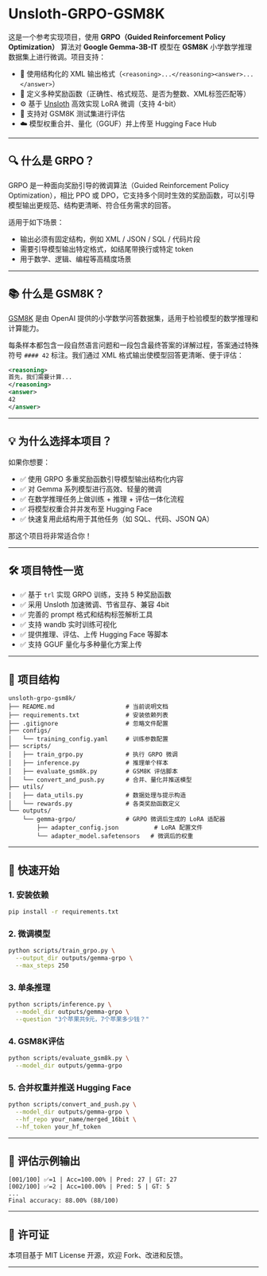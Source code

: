 
# Unsloth-GRPO-GSM8K

这是一个参考实现项目，使用 **GRPO（Guided Reinforcement Policy Optimization）** 算法对 **Google Gemma-3B-IT** 模型在 **GSM8K** 小学数学推理数据集上进行微调。项目支持：

- 💬 使用结构化的 XML 输出格式（`<reasoning>...</reasoning><answer>...</answer>`）
- 🎯 定义多种奖励函数（正确性、格式规范、是否为整数、XML标签匹配等）
- ⚙️ 基于 [Unsloth](https://github.com/unslothai/unsloth) 高效实现 LoRA 微调（支持 4-bit）
- 🧪 支持对 GSM8K 测试集进行评估
- ☁️ 模型权重合并、量化（GGUF）并上传至 Hugging Face Hub

---

## 🔍 什么是 GRPO？

GRPO 是一种面向奖励引导的微调算法（Guided Reinforcement Policy Optimization），相比 PPO 或 DPO，它支持多个同时生效的奖励函数，可以引导模型输出更规范、结构更清晰、符合任务需求的回答。

适用于如下场景：
- 输出必须有固定结构，例如 XML / JSON / SQL / 代码片段
- 需要引导模型输出特定格式，如结尾带换行或特定 token
- 用于数学、逻辑、编程等高精度场景

---

## 📚 什么是 GSM8K？

[GSM8K](https://huggingface.co/datasets/openai/gsm8k) 是由 OpenAI 提供的小学数学问答数据集，适用于检验模型的数学推理和计算能力。

每条样本都包含一段自然语言问题和一段包含最终答案的详解过程，答案通过特殊符号 `#### 42` 标注。我们通过 XML 格式输出使模型回答更清晰、便于评估：

```xml
<reasoning>
首先，我们需要计算...
</reasoning>
<answer>
42
</answer>
```

---

## 💡 为什么选择本项目？

如果你想要：

- ✅ 使用 GRPO 多重奖励函数引导模型输出结构化内容
- ✅ 对 Gemma 系列模型进行高效、轻量的微调
- ✅ 在数学推理任务上做训练 + 推理 + 评估一体化流程
- ✅ 将模型权重合并并发布至 Hugging Face
- ✅ 快速复用此结构用于其他任务（如 SQL、代码、JSON QA）

那这个项目将非常适合你！

---

## 🛠️ 项目特性一览

- ✅ 基于 `trl` 实现 GRPO 训练，支持 5 种奖励函数
- ✅ 采用 Unsloth 加速微调、节省显存、兼容 4bit
- ✅ 完善的 prompt 格式和结构标签解析工具
- ✅ 支持 wandb 实时训练可视化
- ✅ 提供推理、评估、上传 Hugging Face 等脚本
- ✅ 支持 GGUF 量化与多种量化方案上传

---

## 📂 项目结构

```
unsloth-grpo-gsm8k/
├── README.md                    # 当前说明文档
├── requirements.txt             # 安装依赖列表
├── .gitignore                   # 忽略文件配置
├── configs/
│   └── training_config.yaml     # 训练参数配置
├── scripts/
│   ├── train_grpo.py            # 执行 GRPO 微调
│   ├── inference.py             # 推理单个样本
│   ├── evaluate_gsm8k.py        # GSM8K 评估脚本
│   └── convert_and_push.py      # 合并、量化并推送模型
├── utils/
│   ├── data_utils.py            # 数据处理与提示构造
│   └── rewards.py               # 各类奖励函数定义
└── outputs/
    └── gemma-grpo/              # GRPO 微调后生成的 LoRA 适配器
        ├── adapter_config.json          # LoRA 配置文件
        └── adapter_model.safetensors   # 微调后的权重
```

---

## 🚀 快速开始

### 1. 安装依赖

```bash
pip install -r requirements.txt
```

### 2. 微调模型

```bash
python scripts/train_grpo.py \
  --output_dir outputs/gemma-grpo \
  --max_steps 250
```

### 3. 单条推理

```bash
python scripts/inference.py \
  --model_dir outputs/gemma-grpo \
  --question "3个苹果共9元，7个苹果多少钱？"
```

### 4. GSM8K评估

```bash
python scripts/evaluate_gsm8k.py \
  --model_dir outputs/gemma-grpo
```

### 5. 合并权重并推送 Hugging Face

```bash
python scripts/convert_and_push.py \
  --model_dir outputs/gemma-grpo \
  --hf_repo your_name/merged_16bit \
  --hf_token your_hf_token
```

---

## 🧪 评估示例输出

```
[001/100] ✅=1 | Acc=100.00% | Pred: 27 | GT: 27
[002/100] ✅=2 | Acc=100.00% | Pred: 5 | GT: 5
...
Final accuracy: 88.00% (88/100)
```

---

## 📝 许可证

本项目基于 MIT License 开源，欢迎 Fork、改进和反馈。

---

